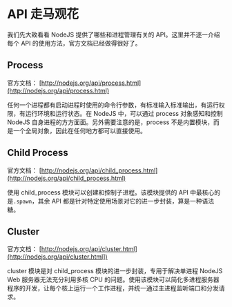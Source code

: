 # API 走马观花

我们先大致看看 NodeJS 提供了哪些和进程管理有关的 API。这里并不逐一介绍每个 API 的使用方法，官方文档已经做得很好了。

## Process

官方文档： [http://nodejs.org/api/process.html](http://nodejs.org/api/process.html)

任何一个进程都有启动进程时使用的命令行参数，有标准输入标准输出，有运行权限，有运行环境和运行状态。在 NodeJS 中，可以通过 process 对象感知和控制 NodeJS 自身进程的方方面面。另外需要注意的是，process 不是内置模块，而是一个全局对象，因此在任何地方都可以直接使用。

## Child Process

官方文档： [http://nodejs.org/api/child_process.html](http://nodejs.org/api/child_process.html)

使用 child_process 模块可以创建和控制子进程。该模块提供的 API 中最核心的是`.spawn`，其余 API 都是针对特定使用场景对它的进一步封装，算是一种语法糖。

## Cluster

官方文档： [http://nodejs.org/api/cluster.html](http://nodejs.org/api/cluster.html])

cluster 模块是对 child_process 模块的进一步封装，专用于解决单进程 NodeJS Web 服务器无法充分利用多核 CPU 的问题。使用该模块可以简化多进程服务器程序的开发，让每个核上运行一个工作进程，并统一通过主进程监听端口和分发请求。

